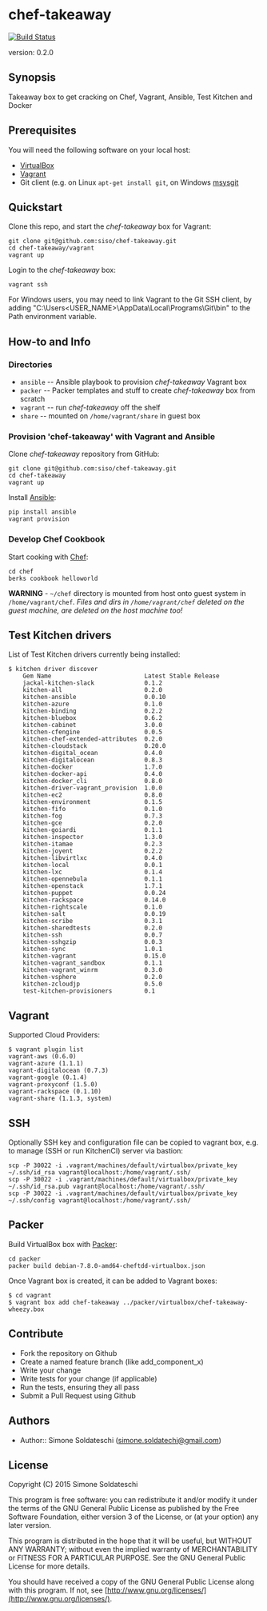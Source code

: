 # chef-takeaway

[![Build Status](https://travis-ci.org/siso/chef-takeaway.png)](https://travis-ci.org/siso/chef-takeaway)

version: 0.2.0

## Synopsis

Takeaway box to get cracking on Chef, Vagrant, Ansible, Test Kitchen and Docker

## Prerequisites
You will need the following software on your local host:
- [VirtualBox](https://www.virtualbox.org/wiki/Downloads)
- [Vagrant](http://www.vagrantup.com/downloads.html)
- Git client (e.g. on Linux `apt-get install git`, on Windows [msysgit](https://msysgit.github.io/)

## Quickstart

Clone this repo, and start the *chef-takeaway* box for Vagrant:
```shell
git clone git@github.com:siso/chef-takeaway.git
cd chef-takeaway/vagrant
vagrant up
```

Login to the *chef-takeaway* box:
```shell
vagrant ssh
```
For Windows users, you may need to link Vagrant to the Git SSH client, by adding "C:\Users\<USER_NAME>\AppData\Local\Programs\Git\bin" to the Path environment variable.

## How-to and Info

### Directories

- `ansible` -- Ansible playbook to provision *chef-takeaway* Vagrant box
- `packer` -- Packer templates and stuff to create *chef-takeaway* box from scratch
- `vagrant` -- run *chef-takeaway* off the shelf
- `share` -- mounted on `/home/vagrant/share` in guest box

### Provision 'chef-takeaway' with Vagrant and Ansible

Clone *chef-takeaway* repository from GitHub:

```shell
git clone git@github.com:siso/chef-takeaway.git
cd chef-takeaway
vagrant up
```

Install [Ansible](http://www.ansible.com/):

```shell
pip install ansible
vagrant provision
```

### Develop Chef Cookbook

Start cooking with [Chef](https://www.chef.io/):

```shell
cd chef
berks cookbook helloworld
```

**WARNING** - `~/chef` directory is mounted from host onto guest system in `/home/vagrant/chef`. *Files and dirs in `/home/vagrant/chef` deleted on the guest machine, are deleted on the host machine too!*

## Test Kitchen drivers

List of Test Kitchen drivers currently being installed:

```shell
$ kitchen driver discover
    Gem Name                          Latest Stable Release
    jackal-kitchen-slack              0.1.2
    kitchen-all                       0.2.0
    kitchen-ansible                   0.0.10
    kitchen-azure                     0.1.0
    kitchen-binding                   0.2.2
    kitchen-bluebox                   0.6.2
    kitchen-cabinet                   3.0.0
    kitchen-cfengine                  0.0.5
    kitchen-chef-extended-attributes  0.2.0
    kitchen-cloudstack                0.20.0
    kitchen-digital_ocean             0.4.0
    kitchen-digitalocean              0.8.3
    kitchen-docker                    1.7.0
    kitchen-docker-api                0.4.0
    kitchen-docker_cli                0.8.0
    kitchen-driver-vagrant_provision  1.0.0
    kitchen-ec2                       0.8.0
    kitchen-environment               0.1.5
    kitchen-fifo                      0.1.0
    kitchen-fog                       0.7.3
    kitchen-gce                       0.2.0
    kitchen-goiardi                   0.1.1
    kitchen-inspector                 1.3.0
    kitchen-itamae                    0.2.3
    kitchen-joyent                    0.2.2
    kitchen-libvirtlxc                0.4.0
    kitchen-local                     0.0.1
    kitchen-lxc                       0.1.4
    kitchen-opennebula                0.1.1
    kitchen-openstack                 1.7.1
    kitchen-puppet                    0.0.24
    kitchen-rackspace                 0.14.0
    kitchen-rightscale                0.1.0
    kitchen-salt                      0.0.19
    kitchen-scribe                    0.3.1
    kitchen-sharedtests               0.2.0
    kitchen-ssh                       0.0.7
    kitchen-sshgzip                   0.0.3
    kitchen-sync                      1.0.1
    kitchen-vagrant                   0.15.0
    kitchen-vagrant_sandbox           0.1.1
    kitchen-vagrant_winrm             0.3.0
    kitchen-vsphere                   0.2.0
    kitchen-zcloudjp                  0.5.0
    test-kitchen-provisioners         0.1
```

## Vagrant

Supported Cloud Providers:

```shell
$ vagrant plugin list
vagrant-aws (0.6.0)
vagrant-azure (1.1.1)
vagrant-digitalocean (0.7.3)
vagrant-google (0.1.4)
vagrant-proxyconf (1.5.0)
vagrant-rackspace (0.1.10)
vagrant-share (1.1.3, system)
```

## SSH

Optionally SSH key and configuration file can be copied to vagrant box, e.g. to manage (SSH or run KitchenCI) server via bastion:

```shell
scp -P 30022 -i .vagrant/machines/default/virtualbox/private_key ~/.ssh/id_rsa vagrant@localhost:/home/vagrant/.ssh/
scp -P 30022 -i .vagrant/machines/default/virtualbox/private_key ~/.ssh/id_rsa.pub vagrant@localhost:/home/vagrant/.ssh/
scp -P 30022 -i .vagrant/machines/default/virtualbox/private_key ~/.ssh/config vagrant@localhost:/home/vagrant/.ssh/
```

## Packer

Build VirtualBox box with [Packer](https://www.packer.io/):

```shell
cd packer
packer build debian-7.8.0-amd64-cheftdd-virtualbox.json
```

Once Vagrant box is created, it can be added to Vagrant boxes:

```shell
$ cd vagrant
$ vagrant box add chef-takeaway ../packer/virtualbox/chef-takeaway-wheezy.box
```

## Contribute

- Fork the repository on Github
- Create a named feature branch (like add_component_x)
- Write your change
- Write tests for your change (if applicable)
- Run the tests, ensuring they all pass
- Submit a Pull Request using Github

## Authors

- Author:: Simone Soldateschi (simone.soldatechi@gmail.com)

## License

Copyright (C) 2015 Simone Soldateschi

This program is free software: you can redistribute it and/or modify it under the terms of the GNU General Public License as published by the Free Software Foundation, either version 3 of the License, or (at your option) any later version.

This program is distributed in the hope that it will be useful, but WITHOUT ANY WARRANTY; without even the implied warranty of MERCHANTABILITY or FITNESS FOR A PARTICULAR PURPOSE. See the GNU General Public License for more details.

You should have received a copy of the GNU General Public License along with this program. If not, see [http://www.gnu.org/licenses/](http://www.gnu.org/licenses/).
